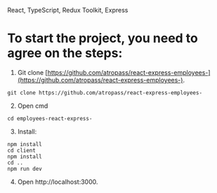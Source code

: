 React, TypeScript, Redux Toolkit, Express
# To start the project, you need to agree on the steps:

1. Git clone [https://github.com/atropass/react-express-employees-](https://github.com/atropass/react-express-employees-).
```
git clone https://github.com/atropass/react-express-employees-
```

2. Open cmd
```
cd employees-react-express-
```

3. Install:
```
npm install
cd client
npm install
cd ..
npm run dev
```
4. Open http://localhost:3000.
